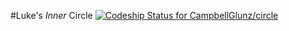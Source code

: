 #Luke's *Inner* Circle
[ ![Codeship Status for CampbellGlunz/circle](https://codeship.com/projects/f384cae0-6c69-0132-7429-3a463caf9dbd/status?branch=master)](https://codeship.com/projects/54045)


